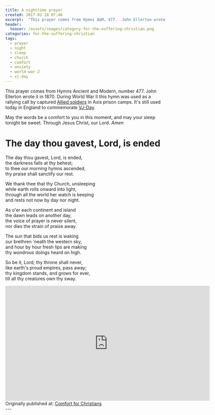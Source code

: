 ```yaml
---
title: A nighttime prayer
created: 2017-02-18 07:48
excerpt:  "This prayer comes from Hymns A&M, 477.  John Ellerton wrote it in 1870.  May the words be a comfort to you in this moment, and may your sleep tonight be sweet. Through Jesus Christ, our Lord. *Amen*"
header:
  teaser: /assets/images/category-for-the-suffering-christian.png
categories: for-the-suffering-christian
tags: 
  - prayer
  - night
  - sleep
  - church
  - comfort
  - anxiety
  - world-war-2
  - vj-day
---
```

This prayer comes from Hymns Ancient and Modern, number 477.  John Ellerton wrote it in 1870.  During World War II this hymn was used as a rallying call by captured [Allied soldiers](http://www.nww2m.com/2011/12/allies-and-axis-whos-who-in-wwii/) in Axis prison camps. It's still used today in England to commemorate [VJ-Day](https://en.wikipedia.org/wiki/V-J_Day_in_Times_Square).  

May the words be a comfort to you in this moment, and may your sleep tonight be sweet. Through Jesus Christ, our Lord. *Amen*

# The day thou gavest, Lord, is ended

The day thou gavest, Lord, is ended,  
the darkness falls at thy behest;  
to thee our morning hymns ascended,  
thy praise shall sanctify our rest.  

We thank thee that thy Church, unsleeping  
while earth rolls onward into light,  
through all the world her watch is keeping  
and rests not now by day nor night.  

As o'er each continent and island  
the dawn leads on another day,  
the voice of prayer is never silent,  
nor dies the strain of praise away.  

The sun that bids us rest is waking  
our brethren 'neath the western sky,  
and hour by hour fresh lips are making  
thy wondrous doings heard on high.

So be it, Lord; thy throne shall never,  
like earth's proud empires, pass away;  
thy kingdom stands, and grows for ever,  
till all thy creatures own thy sway.

<iframe width="640" height="360" src="https://www.youtube.com/embed/hCuvVPycy2Q?rel=0" frameborder="0" allowfullscreen></iframe>

<div>Originally published at: <a href='http://www.alecsatin.com/'>Comfort for Christians</a></div> 
---
